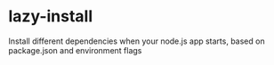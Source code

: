 lazy-install
============

Install different dependencies when your node.js app starts, based on package.json and environment flags
